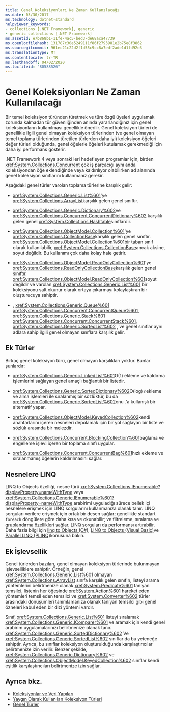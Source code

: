 ```yaml
---
title: Genel Koleksiyonları Ne Zaman Kullanılacağı
ms.date: 03/30/2017
ms.technology: dotnet-standard
helpviewer_keywords:
- collections [.NET Framework], generic
- generic collections [.NET Framework]
ms.assetid: e7b868b1-11fe-4ac5-bed3-de68aca47739
ms.openlocfilehash: 131787c30e5249111f86f2793981e2b75e8f3862
ms.sourcegitcommit: 961ec21c22d2f1d55c9cc8a7edf2ade1d1fd92e3
ms.translationtype: MT
ms.contentlocale: tr-TR
ms.lasthandoff: 04/02/2020
ms.locfileid: "80588526"
---
```

# <a name="when-to-use-generic-collections"></a>Genel Koleksiyonları Ne Zaman Kullanılacağı
Bir temel koleksiyon türünden türetmek ve türe özgü üyeleri uygulamak zorunda kalmadan tür güvenliğinden anında yararlandığınız için genel koleksiyonların kullanılması genellikle önerilir. Genel koleksiyon türleri de genellikle ilgili genel olmayan koleksiyon türlerinden (ve genel olmayan temel toplama türlerinden türetilen türlerden daha iyi) koleksiyon öğeleri değer türleri olduğunda, genel öğelerle öğeleri kutulamak gerekmediği için daha iyi performans gösterir.  
  
 .NET Framework 4 veya sonraki leri hedefleyen programlar için, birden <xref:System.Collections.Concurrent> çok iş parçacığı aynı anda koleksiyondan öğe eklendiğinde veya kaldırılıyor olabilirken ad alanında genel koleksiyon sınıflarını kullanmanız gerekir.  
  
 Aşağıdaki genel türler varolan toplama türlerine karşılık gelir:  
  
- <xref:System.Collections.Generic.List%601>'ye <xref:System.Collections.ArrayList>karşılık gelen genel sınıftır.  
  
- <xref:System.Collections.Generic.Dictionary%602>ve <xref:System.Collections.Concurrent.ConcurrentDictionary%602> karşılık gelen genel <xref:System.Collections.Hashtable>sınıflardır.  
  
- <xref:System.Collections.ObjectModel.Collection%601>'ye <xref:System.Collections.CollectionBase>karşılık gelen genel sınıftır. <xref:System.Collections.ObjectModel.Collection%601>bir taban sınıf olarak kullanılabilir, <xref:System.Collections.CollectionBase>ancak aksine, soyut değildir. Bu kullanımı çok daha kolay hale getirir.  
  
- <xref:System.Collections.ObjectModel.ReadOnlyCollection%601>'ye <xref:System.Collections.ReadOnlyCollectionBase>karşılık gelen genel sınıftır. <xref:System.Collections.ObjectModel.ReadOnlyCollection%601>soyut değildir ve varolan <xref:System.Collections.Generic.List%601> bir koleksiyonu salt okunur olarak ortaya çıkarmayı kolaylaştıran bir oluşturucuya sahiptir.  
  
- , <xref:System.Collections.Generic.Queue%601> <xref:System.Collections.Concurrent.ConcurrentQueue%601>, <xref:System.Collections.Generic.Stack%601> <xref:System.Collections.Concurrent.ConcurrentStack%601>, <xref:System.Collections.Generic.SortedList%602> , ve genel sınıflar aynı adlara sahip ilgili genel olmayan sınıflara karşılık gelir.  
  
## <a name="additional-types"></a>Ek Türler  
 Birkaç genel koleksiyon türü, genel olmayan karşılıkları yoktur. Bunlar şunlardır:  
  
- <xref:System.Collections.Generic.LinkedList%601>O(1) ekleme ve kaldırma işlemlerini sağlayan genel amaçlı bağlantılı bir listedir.  
  
- <xref:System.Collections.Generic.SortedDictionary%602>O(log) `n`ekleme ve alma işlemleri ile sıralanmış bir sözlüktür, bu da <xref:System.Collections.Generic.SortedList%602>onu .'a kullanışlı bir alternatif yapar.  
  
- <xref:System.Collections.ObjectModel.KeyedCollection%602>kendi anahtarlarını içeren nesneleri depolamak için bir yol sağlayan bir liste ve sözlük arasında bir melezdir.  
  
- <xref:System.Collections.Concurrent.BlockingCollection%601>bağlama ve engelleme işlevi içeren bir toplama sınıfı uygular.  
  
- <xref:System.Collections.Concurrent.ConcurrentBag%601>hızlı ekleme ve sıralanmamış öğelerin kaldırılmasını sağlar.  
  
## <a name="linq-to-objects"></a>Nesnelere LINQ  
 LINQ to Objects özelliği, nesne türü <xref:System.Collections.IEnumerable?displayProperty=nameWithType> veya <xref:System.Collections.Generic.IEnumerable%601?displayProperty=nameWithType> arabirimi uyguladığı sürece bellek içi nesnelere erişmek için LINQ sorgularını kullanmanıza olanak tanır. LINQ sorguları verilere erişmek için ortak bir desen sağlar; genellikle standart `foreach` döngülere göre daha kısa ve okunabilir; ve filtreleme, sıralama ve gruplandırma özellikleri sağlar. LINQ sorguları da performansı artırabilir. Daha fazla bilgi için [linq to Objects (C#)](../../csharp/programming-guide/concepts/linq/linq-to-objects.md), [LINQ to Objects (Visual Basic)](../../visual-basic/programming-guide/concepts/linq/linq-to-objects.md)ve [Parallel LINQ (PLINQ)](../../../docs/standard/parallel-programming/introduction-to-plinq.md)konusuna bakın.  
  
## <a name="additional-functionality"></a>Ek İşlevsellik  
 Genel türlerden bazıları, genel olmayan koleksiyon türlerinde bulunmayan işlevselliklere sahiptir. Örneğin, genel <xref:System.Collections.Generic.List%601> olmayan <xref:System.Collections.ArrayList> sınıfa karşılık gelen sınıfın, listeyi arama yöntemlerini belirtmenize olanak <xref:System.Predicate%601> tanıyan temsilci, listenin her öğesinde <xref:System.Action%601> hareket eden yöntemleri temsil eden temsilci ve <xref:System.Converter%602> türler arasındaki dönüşümleri tanımlamanıza olanak tanıyan temsilci gibi genel özneleri kabul eden bir dizi yöntemi vardır.  
  
 Sınıf, <xref:System.Collections.Generic.List%601> listeyi sıralamak <xref:System.Collections.Generic.IComparer%601> ve aramak için kendi genel arabirim uygulamalarınızı belirtmenize olanak tanır. <xref:System.Collections.Generic.SortedDictionary%602> Ve <xref:System.Collections.Generic.SortedList%602> sınıflar da bu yeteneğe sahiptir. Ayrıca, bu sınıflar koleksiyon oluşturulduğunda karşılaştırıcılar belirtmenize izin verilir. Benzer şekilde, <xref:System.Collections.Generic.Dictionary%602> ve <xref:System.Collections.ObjectModel.KeyedCollection%602> sınıflar kendi eşitlik karşılaştırıcıları belirtmenize izin sağlar.  
  
## <a name="see-also"></a>Ayrıca bkz.

- [Koleksiyonlar ve Veri Yapıları](../../../docs/standard/collections/index.md)
- [Yaygın Olarak Kullanılan Koleksiyon Türleri](../../../docs/standard/collections/commonly-used-collection-types.md)
- [Genel Türler](../../../docs/standard/generics/index.md)
